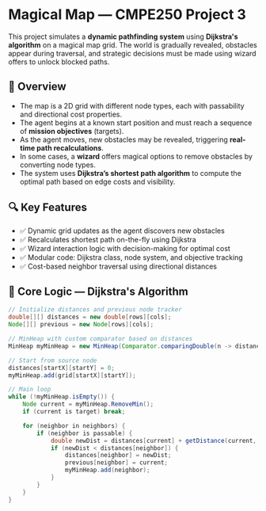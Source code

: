 # Magical Map — CMPE250 Project 3

This project simulates a **dynamic pathfinding system** using **Dijkstra's algorithm** on a magical map grid. The world is gradually revealed, obstacles appear during traversal, and strategic decisions must be made using wizard offers to unlock blocked paths.

## 🧭 Overview

- The map is a 2D grid with different node types, each with passability and directional cost properties.
- The agent begins at a known start position and must reach a sequence of **mission objectives** (targets).
- As the agent moves, new obstacles may be revealed, triggering **real-time path recalculations**.
- In some cases, a **wizard** offers magical options to remove obstacles by converting node types.
- The system uses **Dijkstra’s shortest path algorithm** to compute the optimal path based on edge costs and visibility.


## 🔍 Key Features

- ✅ Dynamic grid updates as the agent discovers new obstacles
- ✅ Recalculates shortest path on-the-fly using Dijkstra
- ✅ Wizard interaction logic with decision-making for optimal cost
- ✅ Modular code: Dijkstra class, node system, and objective tracking
- ✅ Cost-based neighbor traversal using directional distances

## 🧠 Core Logic — Dijkstra's Algorithm

```java
// Initialize distances and previous node tracker
double[][] distances = new double[rows][cols];
Node[][] previous = new Node[rows][cols];

// MinHeap with custom comparator based on distances
MinHeap myMinHeap = new MinHeap(Comparator.comparingDouble(n -> distances[n.x][n.y]));

// Start from source node
distances[startX][startY] = 0;
myMinHeap.add(grid[startX][startY]);

// Main loop
while (!myMinHeap.isEmpty()) {
    Node current = myMinHeap.RemoveMin();
    if (current is target) break;

    for (neighbor in neighbors) {
        if (neighbor is passable) {
            double newDist = distances[current] + getDistance(current, neighbor);
            if (newDist < distances[neighbor]) {
                distances[neighbor] = newDist;
                previous[neighbor] = current;
                myMinHeap.add(neighbor);
            }
        }
    }
}

